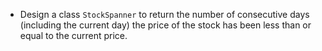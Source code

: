-   Design a class `StockSpanner` to return the number of consecutive days (including the current day) the price of the stock has been less than or equal to the current price.
